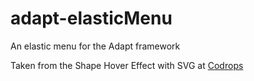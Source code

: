 # adapt-elasticMenu
An elastic menu for the Adapt framework

Taken from the Shape Hover Effect with SVG at [Codrops](http://tympanus.net/codrops/2014/01/07/shape-hover-effect-with-svg/)